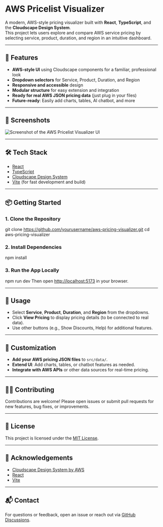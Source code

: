# AWS Pricelist Visualizer

A modern, AWS-style pricing visualizer built with **React**, **TypeScript**, and the **Cloudscape Design System**.  
This project lets users explore and compare AWS service pricing by selecting service, product, duration, and region in an intuitive dashboard.

---

## 🚀 Features

- **AWS-style UI** using Cloudscape components for a familiar, professional look
- **Dropdown selectors** for Service, Product, Duration, and Region
- **Responsive and accessible** design
- **Modular structure** for easy extension and integration
- **Ready for real AWS JSON pricing data** (just plug in your files)
- **Future-ready**: Easily add charts, tables, AI chatbot, and more

---

## 📸 Screenshots

![Screenshot of the AWS Pricelist Visualizer UI](screenshots/screenshot.png)

---

## 🛠️ Tech Stack

- [React](https://react.dev/)
- [TypeScript](https://www.typescriptlang.org/)
- [Cloudscape Design System](https://cloudscape.design/)
- [Vite](https://vitejs.dev/) (for fast development and build)

---

## 📦 Getting Started

### 1. **Clone the Repository**

git clone https://github.com/yourusername/aws-pricing-visualizer.git
cd aws-pricing-visualizer


### 2. **Install Dependencies**

npm install


### 3. **Run the App Locally**

npm run dev
Then open [http://localhost:5173](http://localhost:5173) in your browser.

---


## 📝 Usage

- Select **Service**, **Product**, **Duration**, and **Region** from the dropdowns.
- Click **View Pricing** to display pricing details (to be connected to real data).
- Use other buttons (e.g., Show Discounts, Help) for additional features.

---

## 🧩 Customization

- **Add your AWS pricing JSON files** to `src/data/`.
- **Extend UI**: Add charts, tables, or chatbot features as needed.
- **Integrate with AWS APIs** or other data sources for real-time pricing.

---

## 🧑‍💻 Contributing

Contributions are welcome! Please open issues or submit pull requests for new features, bug fixes, or improvements.

---

## 📄 License

This project is licensed under the [MIT License](LICENSE).

---

## 🙌 Acknowledgements

- [Cloudscape Design System by AWS](https://cloudscape.design/)
- [React](https://react.dev/)
- [Vite](https://vitejs.dev/)

---

## 📬 Contact

For questions or feedback, open an issue or reach out via [GitHub Discussions](https://github.com/kgurnoor/aws-pricing-visualizer/discussions).

